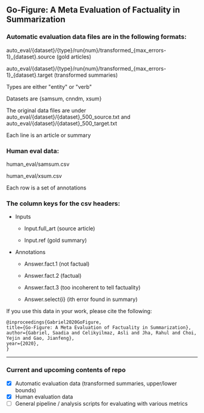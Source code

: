 ## Go-Figure: A Meta Evaluation of Factuality in Summarization

### Automatic evaluation data files are in the following formats:

auto_eval/{dataset}/{type}/run{num}/transformed_{max_errors-1}_{dataset}.source (gold articles) 

auto_eval/{dataset}/{type}/run{num}/transformed_{max_errors-1}_{dataset}.target (transformed summaries) 

Types are either "entity" or "verb"

Datasets are {samsum, cnndm, xsum}

The original data files are under auto_eval/{dataset}/{dataset}_500_source.txt and auto_eval/{dataset}/{dataset}_500_target.txt

Each line is an article or summary 

### Human eval data:

human_eval/samsum.csv 

human_eval/xsum.csv

Each row is a set of annotations 

### The column keys for the csv headers:

- Inputs 

  - Input.full_art (source article)

  - Input.ref (gold summary)
  
- Annotations 

  - Answer.fact.1 (not factual) 

  - Answer.fact.2 (factual)

  - Answer.fact.3 (too incoherent to tell factuality) 

  - Answer.select{i} (ith error found in summary) 

If you use this data in your work, please cite the following:

```
@inproceedings{Gabriel2020GoFigure,
title={Go-Figure: A Meta Evaluation of Factuality in Summarization},
author={Gabriel, Saadia and Celikyilmaz, Asli and Jha, Rahul and Choi, Yejin and Gao, Jianfeng},
year={2020},
}
```

---

### Current and upcoming contents of repo

- [x] Automatic evaluation data (transformed summaries, upper/lower bounds) 
- [x] Human evaluation data 
- [ ] General pipeline / analysis scripts for evaluating with various metrics 
